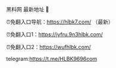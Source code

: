 黑料网 最新地址 👋

⏰免翻入口导航：https://hlbk7.com/ （最新）

⏰免翻入口1：https://jyfru.9n3hlbk.com/

⏰免翻入口2：https://wufhlbk.com/

telegram:https://t.me/HLBK9696com
